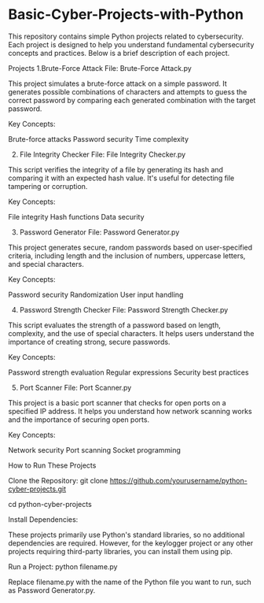 # Basic-Cyber-Projects-with-Python

This repository contains simple Python projects related to cybersecurity. Each project is designed to help you understand fundamental cybersecurity concepts and practices. Below is a brief description of each project.

Projects
1.Brute-Force Attack
File: Brute-Force Attack.py

This project simulates a brute-force attack on a simple password. It generates possible combinations of characters and attempts to guess the correct password by comparing each generated combination with the target password.

Key Concepts:

Brute-force attacks
Password security
Time complexity


2. File Integrity Checker
File: File Integrity Checker.py

This script verifies the integrity of a file by generating its hash and comparing it with an expected hash value. It's useful for detecting file tampering or corruption.

Key Concepts:

File integrity
Hash functions
Data security


3. Password Generator
File: Password Generator.py

This project generates secure, random passwords based on user-specified criteria, including length and the inclusion of numbers, uppercase letters, and special characters.

Key Concepts:

Password security
Randomization
User input handling


4. Password Strength Checker
File: Password Strength Checker.py

This script evaluates the strength of a password based on length, complexity, and the use of special characters. It helps users understand the importance of creating strong, secure passwords.

Key Concepts:

Password strength evaluation
Regular expressions
Security best practices


5. Port Scanner
File: Port Scanner.py

This project is a basic port scanner that checks for open ports on a specified IP address. It helps you understand how network scanning works and the importance of securing open ports.

Key Concepts:

Network security
Port scanning
Socket programming


How to Run These Projects

Clone the Repository:
git clone https://github.com/yourusername/python-cyber-projects.git

cd python-cyber-projects

Install Dependencies:

These projects primarily use Python's standard libraries, so no additional dependencies are required. However, for the keylogger project or any other projects requiring third-party libraries, you can install them using pip.

Run a Project:
python filename.py

Replace filename.py with the name of the Python file you want to run, such as Password Generator.py.
